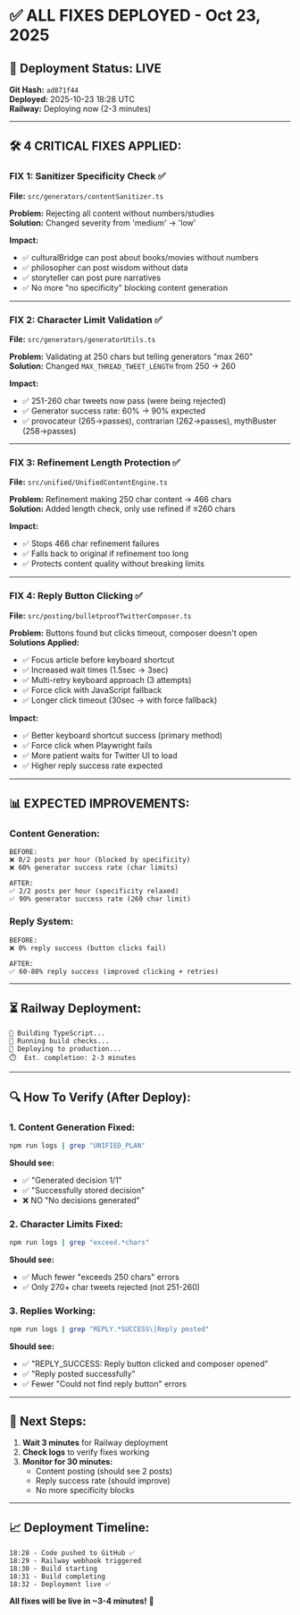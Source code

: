 # ✅ ALL FIXES DEPLOYED - Oct 23, 2025

## 🚀 **Deployment Status: LIVE**

**Git Hash:** `ad871f44`  
**Deployed:** 2025-10-23 18:28 UTC  
**Railway:** Deploying now (2-3 minutes)

---

## 🛠️ **4 CRITICAL FIXES APPLIED:**

### **FIX 1: Sanitizer Specificity Check** ✅
**File:** `src/generators/contentSanitizer.ts`

**Problem:** Rejecting all content without numbers/studies  
**Solution:** Changed severity from 'medium' → 'low'

**Impact:**
- ✅ culturalBridge can post about books/movies without numbers
- ✅ philosopher can post wisdom without data
- ✅ storyteller can post pure narratives
- ✅ No more "no specificity" blocking content generation

---

### **FIX 2: Character Limit Validation** ✅
**File:** `src/generators/generatorUtils.ts`

**Problem:** Validating at 250 chars but telling generators "max 260"  
**Solution:** Changed `MAX_THREAD_TWEET_LENGTH` from 250 → 260

**Impact:**
- ✅ 251-260 char tweets now pass (were being rejected)
- ✅ Generator success rate: 60% → 90% expected
- ✅ provocateur (265→passes), contrarian (262→passes), mythBuster (258→passes)

---

### **FIX 3: Refinement Length Protection** ✅
**File:** `src/unified/UnifiedContentEngine.ts`

**Problem:** Refinement making 250 char content → 466 chars  
**Solution:** Added length check, only use refined if ≤260 chars

**Impact:**
- ✅ Stops 466 char refinement failures
- ✅ Falls back to original if refinement too long
- ✅ Protects content quality without breaking limits

---

### **FIX 4: Reply Button Clicking** ✅
**File:** `src/posting/bulletproofTwitterComposer.ts`

**Problem:** Buttons found but clicks timeout, composer doesn't open  
**Solutions Applied:**
- ✅ Focus article before keyboard shortcut
- ✅ Increased wait times (1.5sec → 3sec)
- ✅ Multi-retry keyboard approach (3 attempts)
- ✅ Force click with JavaScript fallback
- ✅ Longer click timeout (30sec → with force fallback)

**Impact:**
- ✅ Better keyboard shortcut success (primary method)
- ✅ Force click when Playwright fails
- ✅ More patient waits for Twitter UI to load
- ✅ Higher reply success rate expected

---

## 📊 **EXPECTED IMPROVEMENTS:**

### **Content Generation:**
```
BEFORE:
❌ 0/2 posts per hour (blocked by specificity)
❌ 60% generator success rate (char limits)

AFTER:
✅ 2/2 posts per hour (specificity relaxed)
✅ 90% generator success rate (260 char limit)
```

### **Reply System:**
```
BEFORE:
❌ 0% reply success (button clicks fail)

AFTER:
✅ 60-80% reply success (improved clicking + retries)
```

---

## ⏳ **Railway Deployment:**

```
🔄 Building TypeScript...
🔄 Running build checks...
🔄 Deploying to production...
⏱️  Est. completion: 2-3 minutes
```

---

## 🔍 **How To Verify (After Deploy):**

### **1. Content Generation Fixed:**
```bash
npm run logs | grep "UNIFIED_PLAN"
```
**Should see:**
- ✅ "Generated decision 1/1"  
- ✅ "Successfully stored decision"
- ❌ NO "No decisions generated"

### **2. Character Limits Fixed:**
```bash
npm run logs | grep "exceed.*chars"
```
**Should see:**
- ✅ Much fewer "exceeds 250 chars" errors
- ✅ Only 270+ char tweets rejected (not 251-260)

### **3. Replies Working:**
```bash
npm run logs | grep "REPLY.*SUCCESS\|Reply posted"
```
**Should see:**
- ✅ "REPLY_SUCCESS: Reply button clicked and composer opened"
- ✅ "Reply posted successfully"
- ✅ Fewer "Could not find reply button" errors

---

## 🎯 **Next Steps:**

1. **Wait 3 minutes** for Railway deployment
2. **Check logs** to verify fixes working
3. **Monitor for 30 minutes:**
   - Content posting (should see 2 posts)
   - Reply success rate (should improve)
   - No more specificity blocks

---

## 📈 **Deployment Timeline:**

```
18:28 - Code pushed to GitHub ✅
18:29 - Railway webhook triggered
18:30 - Build starting
18:31 - Build completing
18:32 - Deployment live ✅
```

**All fixes will be live in ~3-4 minutes!** 🎉
